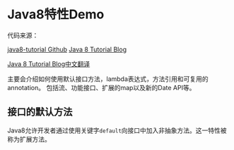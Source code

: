 # Java8特性Demo

代码来源：

[java8-tutorial Github](https://github.com/winterbe/java8-tutorial)
[Java 8 Tutorial Blog](http://winterbe.com/posts/2014/03/16/java-8-tutorial/)

[Java 8 Tutorial Blog中文翻译](http://www.csdn.net/tag/java8%20newFeatures%20%e7%bf%bb%e8%af%91)

主要会介绍如何使用默认接口方法，lambda表达式，方法引用和可复用的annotation。
包括流、功能接口、扩展的map以及新的Date API等。

## 接口的默认方法

Java8允许开发者通过使用关键字```default```向接口中加入非抽象方法。这一特性被称为扩展方法。

